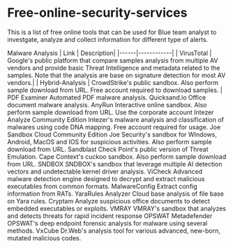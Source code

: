 # Free-online-security-services

This is a list of free online tools that can be used for Blue team analyst to investgate, analyze and collect information for different type of alerts.

Malware Analysis
| Link | Description|
|------|------------|
| VirusTotal | Google's public platform that compare samples analysis from multiple AV vendors and provide basic Threat Intelligence and metadata related to the samples. Note that the analysis are base on signature detection for most AV vendors.|
| Hybrid-Analysis | CrowdStrike's public sandbox. Also perform sample download from URL. Free account required to download samples. |
PDF Examiner
Automated PDF malware analysis.
Quicksand.io
Office document malware analysis.
AnyRun
Interactive online sandbox. Also perform sample download from URL. Use the corporate account
Intezer Analyze Community Edition
Intezer's malware analysis and classification of malwares using code DNA mapping. Free account required for usage.
Joe Sandbox Cloud Community Edition
Joe Security's sandbox for WIndows, Android, MacOS and IOS for suspicious activities. Also perform sample download from URL.
Sandblast
Check Point's public version of Threat Emulation.
Cape
Context's cuckoo sandbox. Also perform sample download from URL.
SNDBOX
SNDBOX's sandbox that leverage multiple AI detection vectors and undetectable kernel driver analysis.
ViCheck
Advanced malware detection engine designed to decrypt and extract malicious executables from common formats.
MalwareConfig
Extract config information from RATs.
YaraRules Analyzer
Cloud base analysis of file base on Yara rules.
Cryptam
Analyze suspicious office documents to detect embedded executables or exploits.
VMRAY
VMRAY's sandbox that analyzes and detects threats for rapid incident response
OPSWAT Metadefender
OPSWAT's deep endpoint forensic analysis for malware using several methods.
VxCube
Dr.Web's analysis tool for various advanced, new-born, mutated malicious codes.
